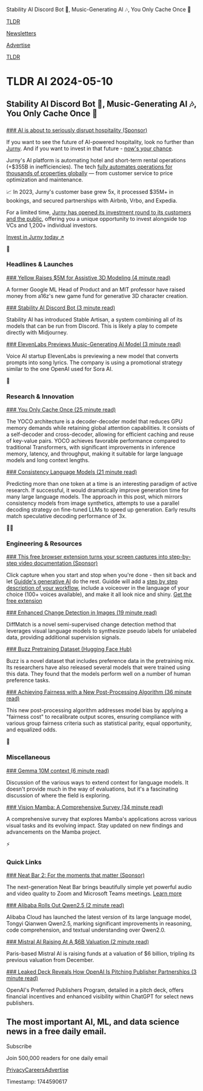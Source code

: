 Stability AI Discord Bot 🤖, Music-Generating AI 🎶, You Only Cache Once 🤟

[TLDR](/)

[Newsletters](/newsletters)

[Advertise](https://advertise.tldr.tech/)

[TLDR](/)

# TLDR AI 2024-05-10

## Stability AI Discord Bot 🤖, Music-Generating AI 🎶, You Only Cache Once 🤟

### 

[### AI is about to seriously disrupt hospitality (Sponsor)](https://www.startengine.com/offering/jurny?utm_medium=email)

If you want to see the future of AI-powered hospitality, look no further than [Jurny](https://links.tldrnewsletter.com/YJp5sI). And if you want to invest in that future - [now's your chance](https://links.tldrnewsletter.com/YJp5sI).

Jurny's AI platform is automating hotel and short-term rental operations (+$355B in inefficiencies). The tech [fully automates operations for thousands of properties globally](https://links.tldrnewsletter.com/YJp5sI) — from customer service to price optimization and maintenance.

📈 In 2023, Jurny's customer base grew 5x, it processed $35M+ in bookings, and secured partnerships with Airbnb, Vrbo, and Expedia.

For a limited time, [Jurny has opened its investment round to its customers and the public](https://links.tldrnewsletter.com/YJp5sI), offering you a unique opportunity to invest alongside top VCs and 1,200+ individual investors.

[Invest in Jurny today ↗️](https://links.tldrnewsletter.com/YJp5sI)

🚀

### Headlines & Launches

[### Yellow Raises $5M for Assistive 3D Modeling (4 minute read)](https://www.venturebeat.com/games/yellow-raises-5m-from-a16z-for-gen-ai-powered-3d-modeling-tool/?utm_source=tldrai)

A former Google ML Head of Product and an MIT professor have raised money from a16z's new game fund for generative 3D character creation.

[### Stability AI Discord Bot (3 minute read)](https://stability.ai/news/stable-artisan?utm_source=tldrai)

Stability AI has introduced Stable Artisan, a system combining all of its models that can be run from Discord. This is likely a play to compete directly with Midjourney.

[### ElevenLabs Previews Music-Generating AI Model (3 minute read)](https://www.venturebeat.com/ai/elevenlabs-previews-music-generating-ai-model/?utm_source=tldrai)

Voice AI startup ElevenLabs is previewing a new model that converts prompts into song lyrics. The company is using a promotional strategy similar to the one OpenAI used for Sora AI.

🧠

### Research & Innovation

[### You Only Cache Once (25 minute read)](https://arxiv.org/abs/2405.05254?utm_source=tldrai)

The YOCO architecture is a decoder-decoder model that reduces GPU memory demands while retaining global attention capabilities. It consists of a self-decoder and cross-decoder, allowing for efficient caching and reuse of key-value pairs. YOCO achieves favorable performance compared to traditional Transformers, with significant improvements in inference memory, latency, and throughput, making it suitable for large language models and long context lengths.

[### Consistency Language Models (21 minute read)](https://hao-ai-lab.github.io/blogs/cllm/?utm_source=tldrai)

Predicting more than one token at a time is an interesting paradigm of active research. If successful, it would dramatically improve generation time for many large language models. The approach in this post, which mirrors consistency models from image synthetics, attempts to use a parallel decoding strategy on fine-tuned LLMs to speed up generation. Early results match speculative decoding performance of 3x.

👨‍💻

### Engineering & Resources

[### This free browser extension turns your screen captures into step-by-step video documentation (Sponsor)](https://www.guidde.com/?utm_campaign=tldr&amp;utm_source=email&amp;utm_content=tldr)

Click capture when you start and stop when you're done - then sit back and let [Guidde's generative AI](https://www.guidde.com/?utm_campaign=tldr&utm_source=email&utm_content=tldr) do the rest. Guidde will add a [step by step description of your workflow](https://www.guidde.com/?utm_campaign=tldr&utm_source=email&utm_content=tldr), include a voiceover in the language of your choice (100+ voices available), and make it all look nice and shiny. [Get the free extension](https://www.guidde.com/?utm_campaign=tldr&utm_source=email&utm_content=tldr)

[### Enhanced Change Detection in Images (19 minute read)](https://arxiv.org/abs/2405.04788v1?utm_source=tldrai)

DiffMatch is a novel semi-supervised change detection method that leverages visual language models to synthesize pseudo labels for unlabeled data, providing additional supervision signals.

[### Buzz Pretraining Dataset (Hugging Face Hub)](https://huggingface.co/datasets/H-D-T/Buzz?utm_source=tldrai)

Buzz is a novel dataset that includes preference data in the pretraining mix. Its researchers have also released several models that were trained using this data. They found that the models perform well on a number of human preference tasks.

[### Achieving Fairness with a New Post-Processing Algorithm (36 minute read)](https://arxiv.org/abs/2405.04025v1?utm_source=tldrai)

This new post-processing algorithm addresses model bias by applying a "fairness cost" to recalibrate output scores, ensuring compliance with various group fairness criteria such as statistical parity, equal opportunity, and equalized odds.

🎁

### Miscellaneous

[### Gemma 10M context (6 minute read)](https://medium.com/@akshgarg_36829/gemma-10m-technical-overview-900adc4fbeeb?utm_source=tldrai)

Discussion of the various ways to extend context for language models. It doesn't provide much in the way of evaluations, but it's a fascinating discussion of where the field is exploring.

[### Vision Mamba: A Comprehensive Survey (34 minute read)](https://arxiv.org/abs/2405.04404v1?utm_source=tldrai)

A comprehensive survey that explores Mamba's applications across various visual tasks and its evolving impact. Stay updated on new findings and advancements on the Mamba project.

⚡️

### Quick Links

[### Neat Bar 2: For the moments that matter (Sponsor)](https://neat.no/bar-2/?utm_source=tldr&amp;utm_medium=email&amp;utm_campaign=ai)

The next-generation Neat Bar brings beautifully simple yet powerful audio and video quality to Zoom and Microsoft Teams meetings. [Learn more](https://neat.no/bar-2/?utm_source=tldr&utm_medium=email&utm_campaign=ai)

[### Alibaba Rolls Out Qwen2.5 (2 minute read)](https://www.cnbc.com/2024/05/09/alibaba-rolls-out-latest-version-of-its-large-language-model.html?utm_source=tldrai)

Alibaba Cloud has launched the latest version of its large language model, Tongyi Qianwen Qwen2.5, marking significant improvements in reasoning, code comprehension, and textual understanding over Qwen2.0.

[### Mistral AI Raising At A $6B Valuation (2 minute read)](https://techcrunch.com/2024/05/09/sources-mistral-ai-raising-at-a-6b-valuation-softbank-not-in-but-dst-is/?utm_source=tldrai)

Paris-based Mistral AI is raising funds at a valuation of $6 billion, tripling its previous valuation from December.

[### Leaked Deck Reveals How OpenAI Is Pitching Publisher Partnerships (3 minute read)](https://www.adweek.com/media/openai-preferred-publisher-program-deck/?utm_source=tldrai)

OpenAI's Preferred Publishers Program, detailed in a pitch deck, offers financial incentives and enhanced visibility within ChatGPT for select news publishers.

## The most important AI, ML, and data science news in a free daily email.

Subscribe

Join 500,000 readers for one daily email

[Privacy](/privacy)[Careers](https://jobs.ashbyhq.com/tldr.tech)[Advertise](/ai/advertise)

Timestamp: 1744590617